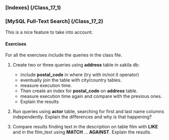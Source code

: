 ###  [Indexes] (/Class_17_1)

###  [MySQL Full-Text Search] (/Class_17_2)
This is a nice feature to take into account.

#### Exercises
For all the exercises include the queries in the class file.

1. Create two or three queries using **address** table in sakila db:
   *  include **postal_code** in where (try with in/not it operator) 
   * eventually join the table with city/country tables.  
   * measure execution time.
   * Then create an index for **postal_code** on **address** table.
   * measure execution time again and compare with the previous ones.
   * Explain the results

2. Run queries using **actor** table, searching for first and last name columns independently. Explain the differences and why is that happening?

3. Compare results finding text in the description on table film with **LIKE** and in the film_text using **MATCH** ... **AGAINST**. Explain the results.